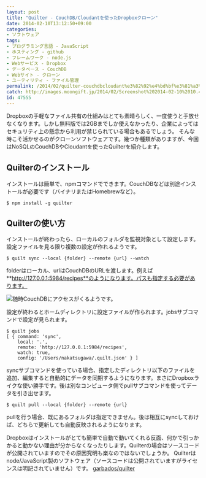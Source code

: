 ```yaml
---
layout: post
title: "Quilter - CouchDB/Cloudantを使ったDropboxクローン"
date: 2014-02-10T13:12:50+09:00
categories:
- ソフトウェア
tags: 
- プログラミング言語 - JavaScript
- ホスティング - github
- フレームワーク - node.js
- Webサービス - Dropbox
- データベース - CouchDB
- Webサイト - クローン
- ユーティリティ - ファイル管理
permalink: /2014/02/quilter-couchdbcloudant%e3%82%92%e4%bd%bf%e3%81%a3%e3%81%9fdropbox%e3%82%af%e3%83%ad%e3%83%bc%e3%83%b3/
catch: http://images.moongift.jp/2014/02/Screenshot%202014-02-10%2010.46.56_thumb.cc228ecacbf6ec4127dbe40e9166fbec.png
id: 47555
---
```

Dropboxの手軽なファイル共有の仕組みはとても素晴らしく、一度使うと手放せなくなります。しかし無料版では2GBまでしか使えなかったり、企業によってはセキュリティ上の懸念から利用が禁じられている場合もあるでしょう。
そんな時こそ活かせるのがクローンソフトウェアです。幾つか種類がありますが、今回はNoSQLのCouchDBやCloudantを使ったQuilterを紹介します。

## Quilterのインストール

インストールは簡単で、npmコマンドでできます。CouchDBなどは別途インストールが必要です（バイナリまたはHomebrewなど）。

```
$ npm install -g quilter
```

## Quilterの使い方

インストールが終わったら、ローカルのフォルダを監視対象として設定します。設定ファイルを見る限り複数の設定が作れるようです。

```
$ quilt sync --local {folder} --remote {url} --watch
```

folderはローカル、urlはCouchDBのURLを渡します。例えば**http://127.0.0.1:5984/recipes**のようになります。パスも指定する必要があります。

![随時CouchDBにアクセスがくるようです。](http://images.moongift.jp/2014/02/Screenshot%202014-02-10%2010.46.56_thumb.cc228ecacbf6ec4127dbe40e9166fbec.png "http://images.moongift.jp/2014/02/Screenshot%202014-02-10%2010.46.56.cc228ecacbf6ec4127dbe40e9166fbec.png")

設定が終わるとホームディレクトリに設定ファイルが作られます。jobsサブコマンドで設定が見られます。

```
$ quilt jobs
[ { command: 'sync',
    local: '.',
    remote: 'http://127.0.0.1:5984/recipes',
    watch: true,
    config: '/Users/nakatsugawa/.quilt.json' } ]
```

syncサブコマンドを使っている場合、指定したディレクトリ以下のファイルを追加、編集すると自動的にデータを同期するようになります。まさにDropboxライクな使い勝手です。後は別なコンピュータ側でpullサブコマンドを使ってデータを引き出せます。

```
$ quilt pull --local {folder} --remote {url}
```

pullを行う場合、既にあるフォルダは指定できません。後は相互にsyncしておけば、どちらで更新しても自動反映されるようになります。

Dropboxはインストールがとても簡単で自動で動いてくれる反面、何かで引っかかると動かない理由が分からなくなったりします。Quilterの場合はソースコードが公開されていますのでその原因究明も楽なのではないでしょうか。
Quilterはnode/JavaScript製のソフトウェア（ソースコードは公開されていますがライセンスは明記されていません）です。
[garbados/quilter](https://github.com/garbados/quilter)